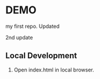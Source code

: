 # DEMO

my first repo.
Updated

2nd update

## Local Development

1. Open index.html in local browser.